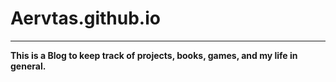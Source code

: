 # Aervtas.github.io

--------------------
**This is a Blog to keep track of projects, books, games, and my life in general.**
